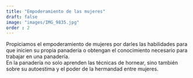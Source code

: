 ```yaml
---
title: "Empoderamiento de las mujeres"
draft: false
image: "images/IMG_9835.jpg"
order : 2
---
```


Propiciamos el empoderamiento de mujeres por darles las habilidades para que inicien su propia panadería o obtengan el conocimiento necesario para trabajar en una panadería.  
En la panadería no solo aprenden las técnicas de hornear, sino también sobre su autoestima y el poder de la hermandad entre mujeres.